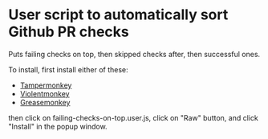 # User script to automatically sort Github PR checks

Puts failing checks on top, then skipped checks after, then successful ones.

To install, first install either of these:
* [Tampermonkey](https://www.tampermonkey.net/)
* [Violentmonkey](https://violentmonkey.github.io/get-it/)
* [Greasemonkey](https://addons.mozilla.org/firefox/addon/greasemonkey/)

then click on failing-checks-on-top.user.js, click on "Raw" button, and click "Install" in the popup window.

